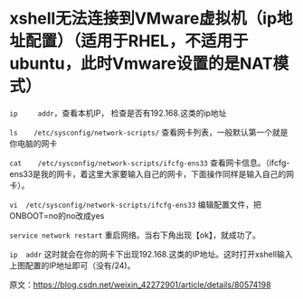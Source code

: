 # xshell无法连接到VMware虚拟机（ip地址配置）（适用于RHEL，不适用于ubuntu，此时Vmware设置的是NAT模式）

`ip 	addr`，查看本机IP， 检查是否有192.168.这类的ip地址

 `ls    /etc/sysconfig/network-scripts/`    查看网卡列表，一般默认第一个就是你电脑的网卡

`cat 	/etc/sysconfig/network-scripts/ifcfg-ens33` 查看网卡信息。（ifcfg-ens33是我的网卡，着这里大家要输入自己的网卡，下面操作同样是输入自己的网卡）。

`vi  /etc/sysconfig/network-scripts/ifcfg-ens33`    编辑配置文件，把ONBOOT=no的no改成yes

`service network restart` 		重启网络。当右下角出现【ok】，就成功了。

`ip  addr`  		这时就会在你的网卡下出现192.168.这类的IP地址。这时打开xshell输入上图配置的IP地址即可（没有/24)。


原文：https://blog.csdn.net/weixin_42272901/article/details/80574198 

